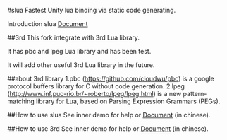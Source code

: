 #slua
Fastest Unity lua binding via static code generating.

Introduction slua [Document](slua_README.md)

##3rd
This fork integrate with 3rd Lua library.

It has pbc and lpeg Lua library and has been test.

It will add other useful 3rd Lua library in the future.

##about 3rd library
	1.pbc (https://github.com/cloudwu/pbc) is a google protocol buffers library for C without code generation.
  	2.lpeg (http://www.inf.puc-rio.br/~roberto/lpeg/lpeg.html) is a new pattern-matching library for Lua, based on Parsing Expression Grammars (PEGs).

##How to use slua
See inner demo for help or [Document](doc.md) (in chinese).

##How to use 3rd
See inner demo for help or [Document](doc_3rd.md) (in chinese).

